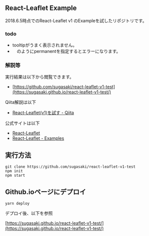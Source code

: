 

## React-Leaflet Example

2018.6.5時点でのReact-Leaflet v1 のExampleを試したリポジトリです。


### todo

* tooltipがうまく表示されません。
* <Tooltip permanent>　のようにpermanentを指定するとエラーになります。


### 解説等

実行結果は以下から閲覧できます。
* [https://github.com/sugasaki/react-leaflet-v1-test](https://sugasaki.github.io/react-leaflet-v1-test/)


Qiita解説は以下
* [React-Leaflet(v1)を試す - Qiita](https://qiita.com/sugasaki/items/6bfcae116bd1e078f0c5)


公式サイトは以下
* [React-Leaflet](https://react-leaflet.js.org/en/)
* [React-Leaflet - Examples](https://react-leaflet.js.org/docs/en/examples.html)



## 実行方法

```
git clone https://github.com/sugasaki/react-leaflet-v1-test
npm init
npm start
```


## Github.ioページにデプロイ

```
yarn deploy
```


デプロイ後、以下を参照

[https://sugasaki.github.io/react-leaflet-v1-test/](https://sugasaki.github.io/react-leaflet-v1-test/)

